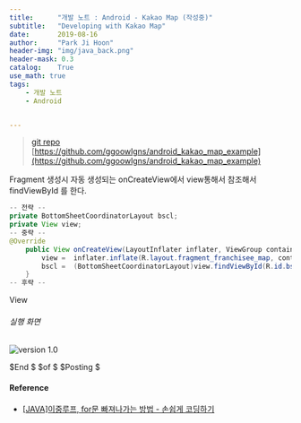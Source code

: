 ```yaml
---
title:      "개발 노트 : Android - Kakao Map (작성중)"
subtitle:   "Developing with Kakao Map"
date:       2019-08-16
author:     "Park Ji Hoon"
header-img: "img/java_back.png"
header-mask: 0.3
catalog:    True
use_math: true
tags:
    - 개발 노트
    - Android


---
```

> [git repo](https://github.com/ggoowlgns/android_kakao_map_example)  
> [https://github.com/ggoowlgns/android_kakao_map_example](https://github.com/ggoowlgns/android_kakao_map_example)

Fragment 생성시 자동 생성되는 onCreateView에서 view통해서 참조해서 findViewById 를 한다.

```java
-- 전략 --
private BottomSheetCoordinatorLayout bscl;
private View view;
-- 중략 --
@Override
    public View onCreateView(LayoutInflater inflater, ViewGroup container, Bundle savedInstanceState) {
        view =  inflater.inflate(R.layout.fragment_franchisee_map, container, false);
        bscl =  (BottomSheetCoordinatorLayout)view.findViewById(R.id.bscl);
    }
-- 후략 --
```

View

###### 실행 화면
![version 1.0](/img/post_android/test_1.gif)

$End $ $of $ $Posting $


#### Reference
 - [[JAVA]이중루프, for문 빠져나가는 방법 - 손쉽게 코딩하기][1]


[1]:https://docu94.tistory.com/41
